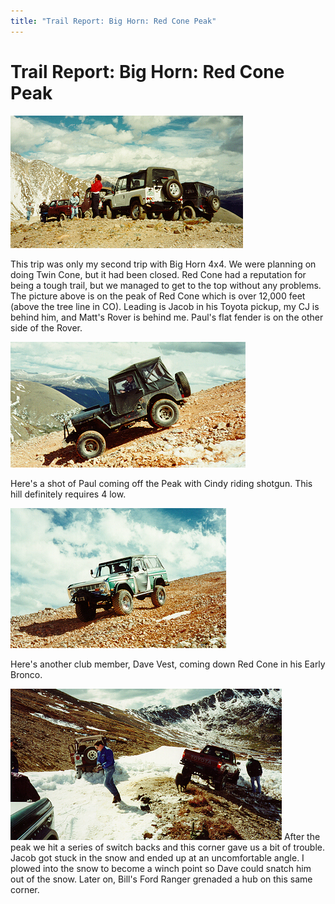 ```yaml
---
title: "Trail Report: Big Horn: Red Cone Peak"
---
```

# Trail Report: Big Horn: Red Cone Peak

![Big Horn 4x4](../../img/terry/trail/bhrc1.jpg "Big Horn 4x4")

This trip was only my second trip with Big Horn 4x4. We were planning on doing Twin Cone, but it had been closed. Red Cone had a reputation for being a tough trail, but we managed to get to the top without any problems. The picture above is on the peak of Red Cone which is over 12,000 feet (above the tree line in CO). Leading is Jacob in his Toyota pickup, my CJ is behind him, and Matt's Rover is behind me. Paul's flat fender is on the other side of the Rover.

![Paul's Flat Fender](../../img/terry/trail/bhrc2.jpg "Paul's Flat Fender")

Here's a shot of Paul coming off the Peak with Cindy riding shotgun. This hill definitely requires 4 low.

![Dave's Early Bronco](../../img/terry/trail/bhrc4.jpg "Dave's Early Bronco")

Here's another club member, Dave Vest, coming down Red Cone in his Early Bronco.

![Snow Bound](../../img/terry/trail/bhrc3.jpg "Snow Bound") After the peak we hit a series of switch backs and this corner gave us a bit of trouble. Jacob got stuck in the snow and ended up at an uncomfortable angle. I plowed into the snow to become a winch point so Dave could snatch him out of the snow. Later on, Bill's Ford Ranger grenaded a hub on this same corner.